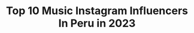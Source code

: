 ---
title: Top 10 Music Instagram Influencers In Peru in 2023
description: >-
  Find top music Instagram influencers in Peru in 2023. Most popular hashtags: #nikky #octubre #kcamexico.
platform: Instagram
hits: 186
text_top: Identify the most popular Instagram accounts on inBeat.
text_bottom: inBeat holds 186 Instagram influencers like this in Peru for you to pitch.
profiles:
  - username: "jotabenz92"
    fullname: >-
      𝐀𝐌𝐀,𝐕𝐈𝐕𝐄 𝐘 𝐃𝐄𝐉𝐀 𝐕𝐈𝐕𝐈𝐑
    bio: >-
      𝕲𝖊𝖓𝖚𝖎𝖓𝖔 BΣПZ 💽🎵 📧Jbenzcontact1@gmail.com Escucha Mi Música ⤵️
    location: "Peru"
    followers: 832687
    engagement: 468
    commentsToLikes: 0.034172
    id: ck55opj4x8unc0i11tgu43ftl
    verified: true
    hashtags: "#jotabenz, #amoraprimeravista, #dance, #life"
  - username: "ignacioserranob"
    fullname: >-
      Ignacio Serrano
    bio: >-
      Cantante y compositor 📩Social: ignacioserrano@go-talents.com 📩Music: albertocervera@cersa.es
    location: "Peru"
    followers: 36057
    engagement: 764
    commentsToLikes: 0.031035
    id: ck8szo6b1p41h0j78v1eptusf
    verified: false
    hashtags: "#thisisopel, #opelmokka"
  - username: "mellamovicko"
    fullname: >-
      Victoria Puchuri🦂
    bio: >-
      Cantante ,Diseño Gráfico, hacer postres y la música! 🎤 Sígueme en tiktok @victoriapuchurib14 Mi Tienda virtual @torychi1411 pagina Oficila de FB :
    location: "Peru"
    followers: 90941
    engagement: 469
    commentsToLikes: 0.038015
    id: ckf5lj8qlprw50j235v16t06g
    verified: true
    hashtags: "#algodistinto, #sipodemos, #moda, #octubre"
  - username: "denissemalebran"
    fullname: >-
      denisse malebran
    bio: >-
      Letras y música. Antípoda ♾ 👇🏼
    location: "Peru"
    followers: 71307
    engagement: 201
    commentsToLikes: 0.052366
    id: ck5pvvqkyjv7u0i11mw1o79g6
    verified: true
    hashtags: "#ant, #tarde, #antipoda, #antipodaenvivo"
  - username: "brandogallesi"
    fullname: >-
      Brando Gallesi
    bio: >-
      Protagonista de "Billy Elliot" el Musical Perú, Lima Protagonista de la película “Django en el nombre del hijo” Cantante del dúo @lubranoficial 🎤 ⬇️⬇️
    location: "Peru"
    followers: 278420
    engagement: 776
    commentsToLikes: 0.022005
    id: ck6u93o5evb340j7189oq8l96
    verified: false
    hashtags: "#quedatencasa, #yeezy, #musica, #guitarra"
  - username: "millaraysmb"
    fullname: >-
      AISHA 🌹
    bio: >-
      millaraybooking@gmail.com # cantante. 🥀 Pronto toda mi música 📀 Aisha is in the house 🥀. 🥀. 🥀
    location: "Peru"
    followers: 201859
    engagement: 957
    commentsToLikes: 0.007069
    id: ck5bx404cmyiz0i11ex7dzbv4
    verified: true
    hashtags: ""
  - username: "gattinicole"
    fullname: >-
      Nicole Gatti
    bio: >-
      🎙Cantante 🎹🎸Músico 💿@warnermusicmex 2.1 Millones en TIKTOK Nuevo Sencillo 🍀TRÉBOL🍀 ⬇️⬇️⬇️⬇️⬇️⬇️⬇️⬇️⬇️⬇️⬇️ SHEIN 15% code: EBF627
    location: "Peru"
    followers: 115448
    engagement: 566
    commentsToLikes: 0.015561
    id: ck9wdhfldfn790j78g62t7daf
    verified: false
    hashtags: "#cantante, #nicolegatti, #teen, #tiktok"
  - username: "angelaleivaok"
    fullname: >-
      AngelaLeivaOk
    bio: >-
      🎤Cantante Argentina.Apasionada x la música 📲Contacto: @varelammg +54911 32408267 📩angelaleivaproduccion@gmail.com ➡️marcas @enchulamecon
    location: "Peru"
    followers: 781062
    engagement: 290
    commentsToLikes: 0.019447
    id: ck5hd1khtl12i0i11zh0f7v7d
    verified: true
    hashtags: "#volveremos, #cuarentena, #covid19, #angelalareina"
  - username: "deniserosenthal"
    fullname: >-
      Denise Rosenthal
    bio: >-
      🎤👸 Cantante, música, compositora ..... Todas seremos reinas ⚜️2020
    location: "Peru"
    followers: 3378087
    engagement: 495
    commentsToLikes: 0.009858
    id: ck134zb53yxft0i19gf3w21sm
    verified: true
    hashtags: "#gira, #dormirdeniserosenthal, #galaxyaparatodos, #eld"
  - username: "andreswiese_r"
    fullname: >-
      Andrés Wiese
    bio: >-
      Orgulloso de ser 🇵🇪 Actor 🎭🎬📺 Soñador, viajero ✈️, amante del ⚽️ y la música de Cerati. #MerecesLoQueSueñas Productor y conductor “ESCápate” ▶️ IGTV
    location: "Peru"
    followers: 1916712
    engagement: 459
    commentsToLikes: 0.010164
    id: ck5c5h5d93gtp0i116db5mu99
    verified: true
    hashtags: "#mentaeneldesierto, #suertemuchachos, #cuidensemuchoporfavor, #esc"
---